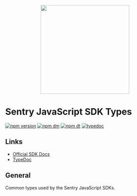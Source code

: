 <p align="center">
  <a href="https://sentry.io" target="_blank" align="center">
    <img src="https://sentry-brand.storage.googleapis.com/sentry-logo-black.png" width="280">
  </a>
  <br />
</p>

# Sentry JavaScript SDK Types

[![npm version](https://img.shields.io/npm/v/@sentry-csii/types.svg)](https://www.npmjs.com/package/@sentry-csii/types)
[![npm dm](https://img.shields.io/npm/dm/@sentry-csii/types.svg)](https://www.npmjs.com/package/@sentry-csii/types)
[![npm dt](https://img.shields.io/npm/dt/@sentry-csii/types.svg)](https://www.npmjs.com/package/@sentry-csii/types)
[![typedoc](https://img.shields.io/badge/docs-typedoc-blue.svg)](http://getsentry.github.io/sentry-javascript/)

## Links

- [Official SDK Docs](https://docs.sentry.io/quickstart/)
- [TypeDoc](http://getsentry.github.io/sentry-javascript/)

## General

Common types used by the Sentry JavaScript SDKs.
